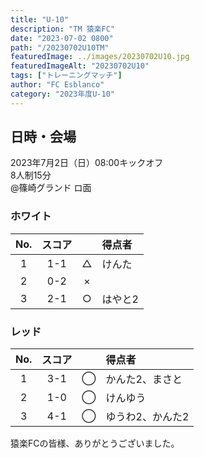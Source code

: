 ```yaml
---
title: "U-10"
description: "TM 猿楽FC"
date: "2023-07-02 0800"
path: "/20230702U10TM"
featuredImage: ../images/20230702U10.jpg
featuredImageAlt: "20230702U10"
tags: ["トレーニングマッチ"]
author: "FC Esblanco"
category: "2023年度U-10"
---
```


## 日時・会場

2023年7月2日（日）08:00キックオフ  
8人制15分  
@篠崎グランド ロ面

### ホワイト

| No.| スコア |   | 得点者 |
|:--:|:------:|:-:|:-----|
| 1  | 1-1 | △ |けんた|
| 2  | 0-2 | × ||
| 3  | 2-1 | ○ |はやと2|

### レッド

| No.| スコア |   | 得点者 |
|:--:|:------:|:-:|:-----|
| 1  | 3-1 | ◯ | かんた2、まさと| 
| 2  | 1-0 | ◯ | けんゆう|
| 3  | 4-1 | ◯ | ゆうわ2、かんた2|


猿楽FCの皆様、ありがとうございました。
